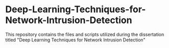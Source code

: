 # Deep-Learning-Techniques-for-Network-Intrusion-Detection
This repository contains the files and scripts utilized during the dissertation titled "Deep Learning Techniques for Network Intrusion Detection"
